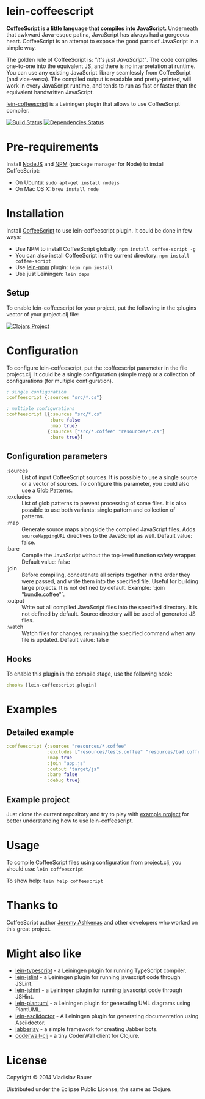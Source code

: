 lein-coffeescript
=================

**[CoffeeScript](http://coffeescript.org) is a little language that compiles into JavaScript.** Underneath that awkward Java-esque patina, JavaScript has always had a gorgeous heart. CoffeeScript is an attempt to expose the good parts of JavaScript in a simple way.

The golden rule of CoffeeScript is: *"It's just JavaScript"*. The code compiles one-to-one into the equivalent JS, and there is no interpretation at runtime. You can use any existing JavaScript library seamlessly from CoffeeScript (and vice-versa). The compiled output is readable and pretty-printed, will work in every JavaScript runtime, and tends to run as fast or faster than the equivalent handwritten JavaScript.

[lein-coffeescript](https://github.com/vbauer/lein-coffeescript) is a Leiningen plugin that allows to use CoffeeScript compiler.

[![Build Status](https://travis-ci.org/vbauer/lein-coffeescript.svg?branch=master)](https://travis-ci.org/vbauer/lein-coffeescript)
[![Dependencies Status](http://jarkeeper.com/vbauer/lein-coffeescript/status.png)](http://jarkeeper.com/vbauer/lein-coffeescript)


Pre-requirements
================

Install [NodeJS](http://nodejs.org/) and [NPM](https://github.com/npm/npm) (package manager for Node) to install CoffeeScript:

* On Ubuntu: `sudo apt-get install nodejs`
* On Mac OS X: `brew install node`


Installation
============

Install [CoffeeScript](https://www.npmjs.org/package/coffee-script) to use lein-coffeescript plugin. It could be done in few ways:

* Use NPM to install CoffeeScript globally: `npm install coffee-script -g`
* You can also install CoffeeScript in the current directory: `npm install coffee-script`
* Use [lein-npm](https://github.com/bodil/lein-npm) plugin: `lein npm install`
* Use just Leiningen: `lein deps`

Setup
-----

To enable lein-coffeescript for your project, put the following in the :plugins vector of your project.clj file:

[![Clojars Project](http://clojars.org/lein-coffeescript/latest-version.svg)](http://clojars.org/lein-coffeescript)


Configuration
=============

To configure lein-coffeescript, put the :coffeescript parameter in the file project.clj. It could be a single configuration (simple map) or a collection of configurations (for multiple configuration).

```clojure
; single configuration
:coffeescript {:sources "src/*.cs"}

; multiple configurations
:coffeescript [{:sources "src/*.cs"
                :bare false
                :map true}
               {:sources ["src/*.coffee" "resources/*.cs"]
                :bare true}]
```


Configuration parameters
------------------------

<dl>

  <dt>:sources</dt>
  <dd>List of input CoffeeScript sources. It is possible to use a single source or a vector of sources. To configure this parameter, you could also use a <a href="http://en.wikipedia.org/wiki/Glob_(programming)">Glob Patterns</a>.</dd>

  <dt>:excludes</dt>
  <dd>List of glob patterns to prevent processing of some files. It is also possible to use both variants: single pattern and collection of patterns.</dd>

  <dt>:map</dt>
  <dd>Generate source maps alongside the compiled JavaScript files. Adds <code>sourceMappingURL</code> directives to the JavaScript as well. Default value: false.</dd>

  <dt>:bare</dt>
  <dd>Compile the JavaScript without the top-level function safety wrapper. Default value: false</dd>

  <dt>:join</dt>
  <dd>Before compiling, concatenate all scripts together in the order they were passed, and write them into the specified file. Useful for building large projects. It is not defined by default. Example: `:join "bundle.coffee"`.</dd>

  <dt>:output</dt>
  <dd>Write out all compiled JavaScript files into the specified directory. It is not defined by default. Source directory will be used of generated JS files.</dd>

  <dt>:watch</dt>
  <dd>Watch files for changes, rerunning the specified command when any file is updated. Default value: false</dd>

</dl>


Hooks
-----

To enable this plugin in the compile stage, use the following hook:
```clojure
:hooks [lein-coffeescript.plugin]
```

Examples
========

Detailed example
----------------

```clojure
:coffeescript {:sources "resources/*.coffee"
               :excludes ["resources/tests.coffee" "resources/bad.coffee"]
               :map true
               :join "app.js"
               :output "target/js"
               :bare false
               :debug true}
```


Example project
---------------

Just clone the current repository and try to play with [example project](https://github.com/vbauer/lein-coffeescript/tree/master/example) for better understanding how to use lein-coffeescript.


Usage
=====

To compile CoffeeScript files using configuration from project.clj, you should use: `lein coffeescript`

To show help: `lein help coffeescript`


Thanks to
=========

CoffeeScript author [Jeremy Ashkenas](https://github.com/jashkenas) and other developers who worked on this great project.


Might also like
===============

* [lein-typescript](https://github.com/vbauer/lein-typescript) - a Leiningen plugin for running TypeScript compiler.
* [lein-jslint](https://github.com/vbauer/lein-jslint) - a Leiningen plugin for running javascript code through JSLint.
* [lein-jshint](https://github.com/vbauer/lein-jshint) - a Leiningen plugin for running javascript code through JSHint.
* [lein-plantuml](https://github.com/vbauer/lein-plantuml) - a Leiningen plugin for generating UML diagrams using PlantUML.
* [lein-asciidoctor](https://github.com/asciidoctor/asciidoctor-lein-plugin) - A Leiningen plugin for generating documentation using Asciidoctor.
* [jabberjay](https://github.com/vbauer/jabberjay) - a simple framework for creating Jabber bots.
* [coderwall-clj](https://github.com/vbauer/coderwall-clj) - a tiny CoderWall client for Clojure.


License
=======

Copyright © 2014 Vladislav Bauer

Distributed under the Eclipse Public License, the same as Clojure.
